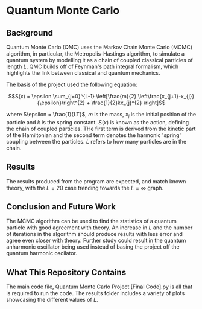 # Quantum Monte Carlo

## Background

Quantum Monte Carlo (QMC) uses the Markov Chain Monte Carlo (MCMC) algorithm, in particular, the Metropolis-Hastings algorithm, to simulate a quantum system by modelling it as a chain of coupled classical particles of length $L$. QMC builds off of Feynman's path integral formalism, which highlights the link between classical and quantum mechanics. 

The basis of the project used the following equation: 

$$S(x) = \epsilon \sum_{j=0}^{L-1} \left[\frac{m}{2} \left\frac{x_{j+1}-x_{j}}{\epsilon}\right^{2} + \frac{1}{2}kx_{j}^{2} \right]$$

where $\epsilon = \frac{1}{LT}$, $m$ is the mass, $x_{j}$ is the initial position of the particle and $k$ is the spring constant. $S(x)$ is known as the action, defining the chain of coupled particles. THe first term is derived from the kinetic part of the Hamiltonian and the second term denotes the harmonic 'spring' coupling between the particles. $L$ refers to how many particles are in the chain. 

## Results

The results produced from the program are expected, and match known theory, with the $L=20$ case trending towards the $L=\infty$ graph. 

## Conclusion and Future Work

The MCMC algorithm can be used to find the statistics of a quantum particle with good agreement with theory. An increase in $L$ and the number of iterations in the algorithm should produce results with less error and agree even closer with theory. Further study could result in the quantum anharmonic oscillator being used instead of basing the project off the quantum harmonic oscilator. 

## What This Repository Contains

The main code file, Quantum Monte Carlo Project [Final Code].py is all that is required to run the code. The results folder includes a variety of plots showcasing the different values of $L$. 

